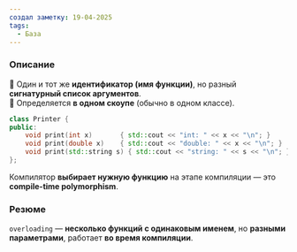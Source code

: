 ```yaml
---
создал заметку: 19-04-2025
tags:
  - База
---
```

### Описание
🔹 Один и тот же **идентификатор (имя функции)**, но разный **сигнатурный список аргументов**.  
🔹 Определяется **в одном скоупе** (обычно в одном классе).
```cpp
class Printer {
public:
    void print(int x)       { std::cout << "int: " << x << "\n"; }
    void print(double x)    { std::cout << "double: " << x << "\n"; }
    void print(std::string s) { std::cout << "string: " << s << "\n"; }
};
```
Компилятор **выбирает нужную функцию** на этапе компиляции — это **compile-time polymorphism**.
### Резюме
`overloading` — **несколько функций с одинаковым именем**, но **разными параметрами**, работает **во время компиляции**.